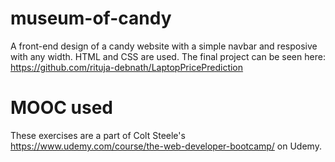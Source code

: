 # museum-of-candy
A front-end design of a candy website with a simple navbar and resposive with any width. HTML and CSS are used.
The final project can be seen here: https://github.com/rituja-debnath/LaptopPricePrediction
# MOOC used 
These exercises are a part of Colt Steele's https://www.udemy.com/course/the-web-developer-bootcamp/ on Udemy.
